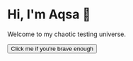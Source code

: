<!DOCTYPE html>
<html lang="en">
<head>
  <meta charset="UTF-8">
  <title>Aqsa's Krazy Home</title>
  <link rel="stylesheet" href="style.css">
</head>
<body>
  <div class="container">
    <h1>Hi, I'm Aqsa 👺</h1>
    <p>Welcome to my chaotic testing universe.</p>
    <button>Click me if you're brave enough</button>
  
